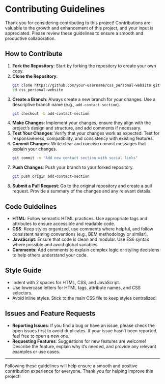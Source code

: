 # Contributing Guidelines

Thank you for considering contributing to this project! Contributions are valuable to the growth and enhancement of this project, and your input is appreciated. Please review these guidelines to ensure a smooth and productive collaboration.

## How to Contribute

1. **Fork the Repository**: Start by forking the repository to create your own copy.
2. **Clone the Repository**: 
   ```bash
   git clone https://github.com/your-username/css_personal-website.git
   cd css_personal-website
   ```
3. **Create a Branch**: Always create a new branch for your changes. Use a descriptive branch name (e.g., `add-contact-section`).
   ```bash
   git checkout -b add-contact-section
   ```
4. **Make Changes**: Implement your changes, ensure they align with the project’s design and structure, and add comments if necessary.
5. **Test Your Changes**: Verify that your changes work as expected. Test for responsiveness, compatibility, and consistency with existing features.
6. **Commit Changes**: Write clear and concise commit messages that explain your changes.
   ```bash
   git commit -m "Add new contact section with social links"
   ```
7. **Push Changes**: Push your branch to your forked repository.
   ```bash
   git push origin add-contact-section
   ```
8. **Submit a Pull Request**: Go to the original repository and create a pull request. Provide a summary of the changes and any relevant details.

## Code Guidelines

- **HTML**: Follow semantic HTML practices. Use appropriate tags and attributes to ensure accessible and readable code.
- **CSS**: Keep styles organized, use comments where helpful, and follow consistent naming conventions (e.g., BEM methodology or similar).
- **JavaScript**: Ensure that code is clean and modular. Use ES6 syntax where possible and avoid global variables.
- **Comments**: Add comments to explain complex logic or styling decisions to help others understand your code.

## Style Guide

- Indent with 2 spaces for HTML, CSS, and JavaScript.
- Use lowercase letters for HTML tags, attribute names, and CSS selectors.
- Avoid inline styles. Stick to the main CSS file to keep styles centralized.

## Issues and Feature Requests

- **Reporting Issues**: If you find a bug or have an issue, please check the open issues first to avoid duplicates. If your issue hasn’t been reported, feel free to open a new one.
- **Requesting Features**: Suggestions for new features are welcome! Describe the feature, explain why it’s needed, and provide any relevant examples or use cases.

---
Following these guidelines will help ensure a smooth and positive contribution experience for everyone. Thank you for helping improve this project!
